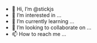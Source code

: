- 👋 Hi, I’m @stickjs
- 👀 I’m interested in ...
- 🌱 I’m currently learning ...
- 💞️ I’m looking to collaborate on ...
- 📫 How to reach me ...

<!---
stickjs/stickjs is a ✨ special ✨ repository because its `README.md` (this file) appears on your GitHub profile.
You can click the Preview link to take a look at your changes.
--->
